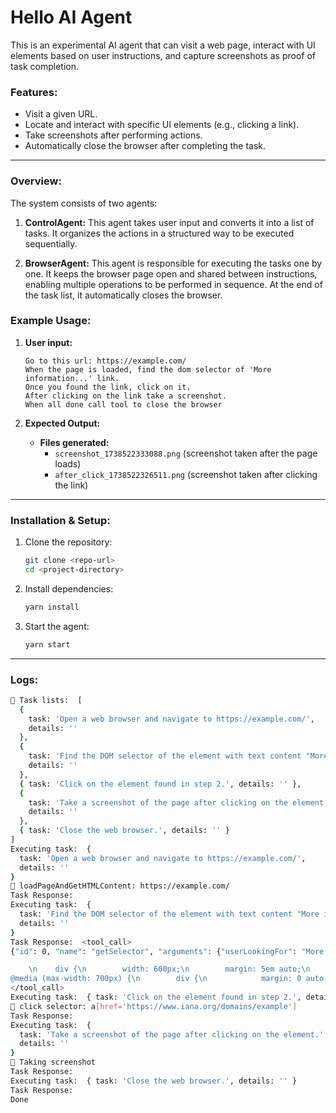 # Hello AI Agent

This is an experimental AI agent that can visit a web page, interact with UI elements based on user instructions, and capture screenshots as proof of task completion.

### **Features:**
- Visit a given URL.
- Locate and interact with specific UI elements (e.g., clicking a link).
- Take screenshots after performing actions.
- Automatically close the browser after completing the task.

---

### **Overview:**

The system consists of two agents:

1. **ControlAgent:** This agent takes user input and converts it into a list of tasks. It organizes the actions in a structured way to be executed sequentially.

2. **BrowserAgent:** This agent is responsible for executing the tasks one by one. It keeps the browser page open and shared between instructions, enabling multiple operations to be performed in sequence. At the end of the task list, it automatically closes the browser.

### **Example Usage:**

1. **User input:**

    ```
    Go to this url: https://example.com/
    When the page is loaded, find the dom selector of 'More information...' link.
    Once you found the link, click on it. 
    After clicking on the link take a screenshot.
    When all done call tool to close the browser
    ```

2. **Expected Output:**
    - **Files generated:**
      - `screenshot_1738522333088.png` (screenshot taken after the page loads)
      - `after_click_1738522326511.png` (screenshot taken after clicking the link)

---

### **Installation & Setup:**

1. Clone the repository:
    ```bash
    git clone <repo-url>
    cd <project-directory>
    ```

2. Install dependencies:
    ```bash
    yarn install
    ```

3. Start the agent:
    ```bash
    yarn start
    ```

---

### **Logs:**

```bash
🚀 Task lists:  [
  {
    task: 'Open a web browser and navigate to https://example.com/',
    details: ''
  },
  {
    task: 'Find the DOM selector of the element with text content "More information...".',
    details: ''
  },
  { task: 'Click on the element found in step 2.', details: '' },
  {
    task: 'Take a screenshot of the page after clicking on the element.',
    details: ''
  },
  { task: 'Close the web browser.', details: '' }
]
Executing task:  {
  task: 'Open a web browser and navigate to https://example.com/',
  details: ''
}
🚀 loadPageAndGetHTMLContent: https://example.com/
Task Response:  
Executing task:  {
  task: 'Find the DOM selector of the element with text content "More information...".',
  details: ''
}
Task Response:  <tool_call>
{"id": 0, "name": "getSelector", "arguments": {"userLookingFor": "More information...", "htmlContent": "<!DOCTYPE html><html><head>\n    <title>Example Domain</title>\n\n    <meta charset=\"utf-8\">\n    <meta http-equiv=\"Content-type\" content=\"text/html; charset=utf-8\">\n    <meta name=\"viewport\" content=\"width=device-width, initial-scale=1\">\n    <style type=\"text/css\">\n    body {\n        background-color: #f0f0f2;\n        margin: 0;\n        padding: 0;\n        font-family: -apple-system, system-ui, BlinkMacSystemFont, \"Segoe UI\", \"Open Sans\", \"Helvetica Neue\", Helvetica, Arial, sans-serif;\n  

    \n    div {\n        width: 600px;\n        margin: 5em auto;\n        padding: 2em;\n        background-color: #fdfdff;\n        border-radius: 0.5em;\n        box-shadow: 2px 3px 7px 2px rgba(0,0,0,0.02);\n    }\n    a:link, a:visited {\n        color: #38488f;\n        text-decoration: none;\n    }\n    
@media (max-width: 700px) {\n        div {\n            margin: 0 auto;\n            width: auto;\n        }\n    }\n    </style>    \n</head>\n\n<body>\n<div>\n    <h1>Example Domain</h1>\n    <p>This domain is for use in illustrative examples in documents. You may use this\n    domain in literature without prior coordination or asking for permission.</p>\n    <p><a href=\"https://www.iana.org/domains/example\">More information...</a></p>\n</div>\n\n</body></html>"}}
</tool_call>
Executing task:  { task: 'Click on the element found in step 2.', details: '' }
🚀 click selector: a[href='https://www.iana.org/domains/example']
Task Response:
Executing task:  {
  task: 'Take a screenshot of the page after clicking on the element.',
  details: ''
}
🚀 Taking screenshot
Task Response:
Executing task:  { task: 'Close the web browser.', details: '' }
Task Response:
Done
```

